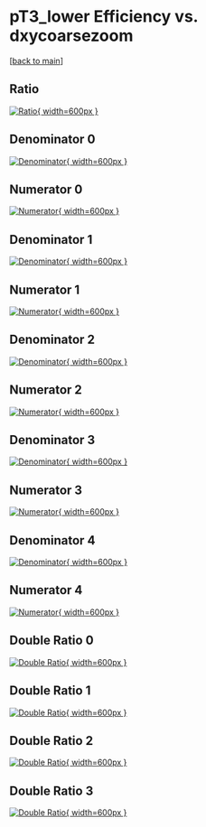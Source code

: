 # pT3_lower Efficiency vs. dxycoarsezoom

[[back to main](./)]



## Ratio

[![Ratio](../mtv/var/pT3_lower_vtr_13_-1_eff_dxycoarsezoom.png){ width=600px }](../mtv/var/pT3_lower_vtr_13_-1_eff_dxycoarsezoom.pdf)

## Denominator 0

[![Denominator](../mtv/den/pT3_lower_vtr_13_-1_eff_dxycoarsezoom_den0.png){ width=600px }](../mtv/den/pT3_lower_vtr_13_-1_eff_dxycoarsezoom_den0.pdf)

## Numerator 0

[![Numerator](../mtv/num/pT3_lower_vtr_13_-1_eff_dxycoarsezoom_num0.png){ width=600px }](../mtv/num/pT3_lower_vtr_13_-1_eff_dxycoarsezoom_num0.pdf)

## Denominator 1

[![Denominator](../mtv/den/pT3_lower_vtr_13_-1_eff_dxycoarsezoom_den1.png){ width=600px }](../mtv/den/pT3_lower_vtr_13_-1_eff_dxycoarsezoom_den1.pdf)

## Numerator 1

[![Numerator](../mtv/num/pT3_lower_vtr_13_-1_eff_dxycoarsezoom_num1.png){ width=600px }](../mtv/num/pT3_lower_vtr_13_-1_eff_dxycoarsezoom_num1.pdf)

## Denominator 2

[![Denominator](../mtv/den/pT3_lower_vtr_13_-1_eff_dxycoarsezoom_den2.png){ width=600px }](../mtv/den/pT3_lower_vtr_13_-1_eff_dxycoarsezoom_den2.pdf)

## Numerator 2

[![Numerator](../mtv/num/pT3_lower_vtr_13_-1_eff_dxycoarsezoom_num2.png){ width=600px }](../mtv/num/pT3_lower_vtr_13_-1_eff_dxycoarsezoom_num2.pdf)

## Denominator 3

[![Denominator](../mtv/den/pT3_lower_vtr_13_-1_eff_dxycoarsezoom_den3.png){ width=600px }](../mtv/den/pT3_lower_vtr_13_-1_eff_dxycoarsezoom_den3.pdf)

## Numerator 3

[![Numerator](../mtv/num/pT3_lower_vtr_13_-1_eff_dxycoarsezoom_num3.png){ width=600px }](../mtv/num/pT3_lower_vtr_13_-1_eff_dxycoarsezoom_num3.pdf)

## Denominator 4

[![Denominator](../mtv/den/pT3_lower_vtr_13_-1_eff_dxycoarsezoom_den4.png){ width=600px }](../mtv/den/pT3_lower_vtr_13_-1_eff_dxycoarsezoom_den4.pdf)

## Numerator 4

[![Numerator](../mtv/num/pT3_lower_vtr_13_-1_eff_dxycoarsezoom_num4.png){ width=600px }](../mtv/num/pT3_lower_vtr_13_-1_eff_dxycoarsezoom_num4.pdf)

## Double Ratio 0

[![Double Ratio](../mtv/ratio/pT3_lower_vtr_13_-1_eff_dxycoarsezoom_ratio0.png){ width=600px }](../mtv/ratio/pT3_lower_vtr_13_-1_eff_dxycoarsezoom_ratio0.pdf)

## Double Ratio 1

[![Double Ratio](../mtv/ratio/pT3_lower_vtr_13_-1_eff_dxycoarsezoom_ratio1.png){ width=600px }](../mtv/ratio/pT3_lower_vtr_13_-1_eff_dxycoarsezoom_ratio1.pdf)

## Double Ratio 2

[![Double Ratio](../mtv/ratio/pT3_lower_vtr_13_-1_eff_dxycoarsezoom_ratio2.png){ width=600px }](../mtv/ratio/pT3_lower_vtr_13_-1_eff_dxycoarsezoom_ratio2.pdf)

## Double Ratio 3

[![Double Ratio](../mtv/ratio/pT3_lower_vtr_13_-1_eff_dxycoarsezoom_ratio3.png){ width=600px }](../mtv/ratio/pT3_lower_vtr_13_-1_eff_dxycoarsezoom_ratio3.pdf)

